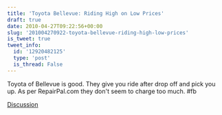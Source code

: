 ```yaml
---
title: 'Toyota Bellevue: Riding High on Low Prices'
draft: true
date: 2010-04-27T09:22:56+00:00
slug: '201004270922-toyota-bellevue-riding-high-low-prices'
is_tweet: true
tweet_info:
  id: '12920482125'
  type: 'post'
  is_thread: False
---
```




Toyota of Bellevue is good. They give you ride after drop off and pick you up. As per RepairPal.com they don't seem to charge too much. #fb

[Discussion](https://x.com/sytelus/status/12920482125)
